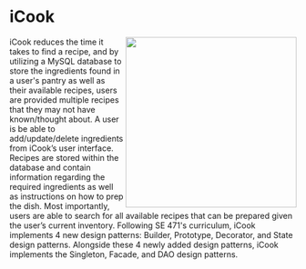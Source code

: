 # iCook

<img align="right" src="https://github.com/benderminguez89/SE370-2020-Team2-iCook/blob/master/iCook.png" width="300" height="300">

iCook reduces the time it takes to find a recipe, and by utilizing a MySQL database to store the ingredients found in a user's pantry as well as their available recipes, users are provided multiple recipes that they may not have known/thought about. A user is be able to add/update/delete ingredients from iCook’s user interface. Recipes are stored within the database and contain information regarding the required ingredients as well as instructions on how to prep the dish. Most importantly, users are able to search for all available recipes that can be prepared given the user’s current inventory. Following SE 471's curriculum, iCook implements 4 new design patterns: Builder, Prototype, Decorator, and State design patterns. Alongside these 4 newly added design patterns, iCook implements the Singleton, Facade, and DAO design patterns.
